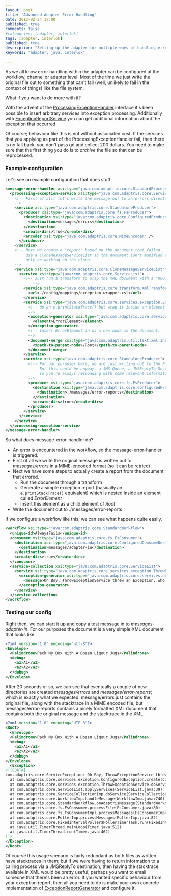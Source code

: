 ```yaml
---
layout: post
title: "Advanced Adapter Error Handling"
date: 2012-02-24 17:00
published: true
comments: false
#categories: [adapter, interlok]
tags: [adapter, interlok]
published: true
description: "Setting up the adapter for multiple ways of handling errors"
keywords: "adapter, java, interlok"

---
```


As we all know error handling within the adapter can be configured at the workflow, channel or adapter level. Most of the time we just write the original file out to something that can't fail (well, unlikely to fail in the context of things) like the file system.

What if you want to do more with it?

<!-- more -->

With the advent of the [ProcessingExceptionHandler][] interface it's been possible to insert arbitrary services into exception processing. Additionally with [ExceptionReportService][] you can get additional information about the exception that occurred.

Of course; behaviour like this is not without associated cost. If the services that you applying as part of the ProcessingExceptionHandler fail, then there is no fall back, you don't pass go and collect 200 dollars. You need to make sure that the first thing you do is to *archive* the file so that can be reprocessed.

### Example configuration ###

Let's see an example configuration that does stuff.

```xml
<message-error-handler xsi:type="java:com.adaptris.core.StandardProcessingExceptionHandler">
  <processing-exception-service xsi:type="java:com.adaptris.core.ServiceList">
    <!-- First of all; let's write the message out to an errors directory.
    -->
    <service xsi:type="java:com.adaptris.core.StandaloneProducer">
      <producer xsi:type="java:com.adaptris.core.fs.FsProducer">
        <destination xsi:type="java:com.adaptris.core.ConfiguredProduceDestination">
          <destination>messages/errors</destination>
        </destination>
        <create-dirs>true</create-dirs>
        <encoder xsi:type="java:com.adaptris.core.MimeEncoder" />
      </producer>
    </service>
    <!-- Next we create a "report" based on the document that failed.
         Use a CloneMessageServiceList so the document isn't modified as we'll
         only be working on the clone.
    -->
    <service xsi:type="java:com.adaptris.core.CloneMessageServiceList">
      <service xsi:type="java:com.adaptris.core.ServiceList">
        <!-- Just run a transform to wrap the XML document with a "ROOT" Element.
            -->
        <service xsi:type="java:com.adaptris.core.transform.XmlTransformService">
          <url>./config/mappings/exception-wrapper.xsl</url>
        </service>
        <service xsi:type="java:com.adaptris.core.services.exception.ExceptionReportService">
          <!-- do an e.printStackTrace() but wrap it inside an element called <ErrorElement>
          -->
          <exception-generator xsi:type="java:com.adaptris.core.services.exception.SimpleExceptionReport">
            <element>ErrorElement</element>
          </exception-generator>
          <!-- Insert ErrorElement in as a new node in the document.
          -->
          <document-merge xsi:type="java:com.adaptris.util.text.xml.InsertNode">
            <xpath-to-parent-node>/Root</xpath-to-parent-node>
          </document-merge>
        </service>
        <service xsi:type="java:com.adaptris.core.StandaloneProducer">
          <!-- For our purposes here, we are just writing out to the Filesystem again,
               But this could be anyway, a JMS Queue, a JMSReplyTo Destination
               so you're always responding with some relevant information.
          -->
          <producer xsi:type="java:com.adaptris.core.fs.FsProducer">
            <destination xsi:type="java:com.adaptris.core.ConfiguredProduceDestination">
              <destination>./messages/error-reports</destination>
            </destination>
            <create-dirs>true</create-dirs>
          </producer>
        </service>
      </service>
    </service>
  </processing-exception-service>
</message-error-handler>
```

So what does message-error-handler do?

- An error is encountered in the workflow, so the message-error-handler is triggered.
- First of all we write the original message is written out to *messages/errors* in a MIME-encoded format (so it can be retried)
- Next we have some steps to actually create a report from the document that errored.
    - Run the document through a transform
    - Generate a simple exception report (basically an `e.printStackTrace()` equivalent) which is nested inside an element called *ErrorElement*
    - Insert this element as a child element of *Root*
- Write the document out to ./messages/error-reports

If we configure a workflow like this, we can see what happens quite easily.

```xml
<workflow xsi:type="java:com.adaptris.core.StandardWorkflow">
  <unique-id>AlwaysFails</unique-id>
  <consumer xsi:type="java:com.adaptris.core.fs.FsConsumer">
    <destination xsi:type="java:com.adaptris.core.ConfiguredConsumeDestination">
      <destination>messages/adapter-in</destination>
    </destination>
    <create-dirs>true</create-dirs>
  </consumer>
  <service-collection xsi:type="java:com.adaptris.core.ServiceList">
    <service xsi:type="java:com.adaptris.core.services.exception.ThrowExceptionService">
      <exception-generator xsi:type="java:com.adaptris.core.services.exception.ConfiguredException">
        <message>Oh Boy, ThrowExceptionService threw an Exception, who'd have thought.</message>
      </exception-generator>
    </service>
  </service-collection>
</workflow>
```

### Testing our config

Right then, we can start it up and copy a test message in to *messages-adapter-in*. For our purposes the document is a very simple XML document that looks like

```xml
<?xml version="1.0" encoding="utf-8"?>
<Envelope>
  <Palindrome>Pack My Box With A Dozen Liqour Jugs</Palindrome>
  <debug>
    <a1>A1</a1>
    <a2>A2</a2>
  </debug>
</Envelope>
```

After 20 seconds or so, we can see that eventually a couple of new directories are created *messages/errors* and *messages/error-reports*; which is exactly what we expected. message/errors just contains the original file, along with the stacktrace in a MIME encoded file, but messages/error-reports contains a nicely formatted XML document that contains both the original message and the stacktrace in the XML.

```xml
<?xml version="1.0" encoding="UTF-8"?>
<Root>
  <Envelope>
  <Palindrome>Pack My Box With A Dozen Liqour Jugs</Palindrome>
  <debug>
    <a1>A1</a1>
    <a2>A2</a2>
  </debug>
</Envelope>
  <Exception>
<![CDATA[
com.adaptris.core.ServiceException: Oh Boy, ThrowExceptionService threw an Exception, who'd have thought.
  at com.adaptris.core.services.exception.ConfiguredException.create(ConfiguredException.java:43)
  at com.adaptris.core.services.exception.ThrowExceptionService.doService(ThrowExceptionService.java:38)
  at com.adaptris.core.ServiceList.applyServices(ServiceList.java:39)
  at com.adaptris.core.ServiceCollectionImp.doService(ServiceCollectionImp.java:189)
  at com.adaptris.core.WorkflowImp.handleMessage(WorkflowImp.java:740)
  at com.adaptris.core.StandardWorkflow.onAdaptrisMessage(StandardWorkflow.java:97)
  at com.adaptris.core.fs.FsConsumer.processFile(FsConsumer.java:80)
  at com.adaptris.core.fs.FsConsumerImpl.processMessages(FsConsumerImpl.java:103)
  at com.adaptris.core.PollerImp.processMessages(PollerImp.java:82)
  at com.adaptris.core.FixedIntervalPoller$PollerTimerTask.run(FixedIntervalPoller.java:83)
  at java.util.TimerThread.mainLoop(Timer.java:512)
  at java.util.TimerThread.run(Timer.java:462)
]]>
</Exception>
</Root>
```

Of course this usage scenario is fairly redundant as both files as written have stacktraces in them; but if we were having to return information to a calling process via a JMSReplyTo destination, then having the stacktrace available in XML would be pretty useful; perhaps you want to email someone that there's been an error. If you wanted specific behaviour from your exception report, then all you need to do is make your own concrete implementation of [ExceptionReportGenerator][] and configure it.


[ProcessingExceptionHandler]: http://development.adaptris.net/javadocs/v2-snapshot/com/adaptris/core/ProcessingExceptionHandler.html
[ExceptionReportService]: http://development.adaptris.net/javadocs/v2-snapshot/com/adaptris/core/services/exception/ExceptionReportService.html
[ExceptionReportGenerator]: http://development.adaptris.net/javadocs/v2-snapshot/com/adaptris/core/services/exception/ExceptionReportGenerator.html

